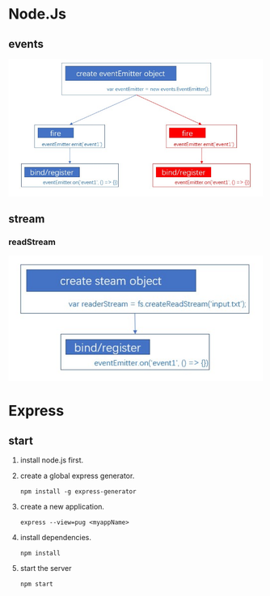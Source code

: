 # Node.Js

## events

<img src="img/event.jpg" style="zoom:67%;" />

## stream

### readStream

![](img/readerStream.jpg)

# Express

## start

1. install node.js first.

2. create a global express generator.

   ```shell
   npm install -g express-generator
   ```

3. create a new application.

   ```shell
   express --view=pug <myappName>
   ```

4. install dependencies.

   ```shell
   npm install
   ```

5. start the server

   ```shell
   npm start
   ```

   
